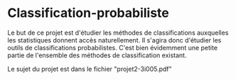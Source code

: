# Classification-probabiliste
Le but de ce projet est d'étudier les méthodes de classifications auxquelles les statistiques donnent accès naturellement. 
Il s'agira donc d'étudier les outils de classifications probabilistes. 
C'est bien évidemment une petite partie de l'ensemble des méthodes de classification existant.

Le sujet du projet est dans le fichier "projet2-3i005.pdf"
